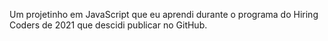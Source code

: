Um projetinho em JavaScript que eu aprendi durante o programa do Hiring Coders de 2021 que descidi publicar no GitHub.